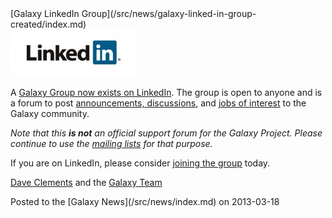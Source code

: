 <div class='newsItemHeader'>[Galaxy LinkedIn Group](/src/news/galaxy-linked-in-group-created/index.md)</div>

<div class='right'><a href='http://bit.ly/gxyLinkedIn'><img src="/src/images/logos/LinkedInLogo.png" alt="Galaxy Linked In Group" /></a></div>

A [Galaxy Group now exists on LinkedIn](http://bit.ly/gxyLinkedIn).  The group is open to anyone and is a forum to post [announcements, discussions](http://bit.ly/gxyLinkedIn), and [jobs of interest](https://www.linkedin.com/groups?jobs=&gid=4907635&trk=anet_ug_jobs) to the Galaxy community.

*Note that this **is not** an official support forum for the Galaxy Project.  Please continue to use the [mailing lists](/src/mailing-lists/index.md) for that purpose.*

If you are on LinkedIn, please consider [joining the group](http://bit.ly/gxyLinkedIn) today.

[Dave Clements](/src/people/dave-clements/index.md) and the [Galaxy Team](/src/galaxy-team/index.md)

<div class='newsItemFooter'>Posted to the [Galaxy News](/src/news/index.md) on 2013-03-18</div>

